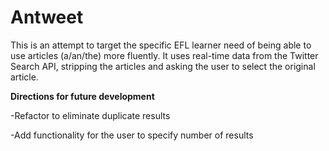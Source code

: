# Antweet

This is an attempt to target the specific EFL learner need of being able to use articles (a/an/the) more fluently. It uses
real-time data from the Twitter Search API, stripping the articles and asking the user to select the original article.

<b>Directions for future development</b>

-Refactor to eliminate duplicate results

-Add functionality for the user to specify number of results
